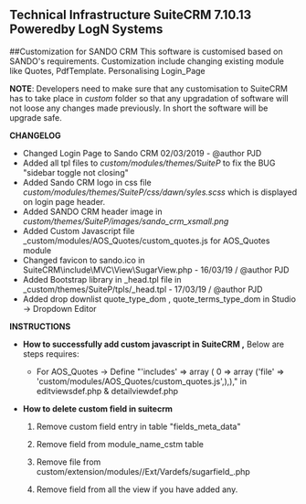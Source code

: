 ## Technical Infrastructure SuiteCRM 7.10.13 Poweredby LogN Systems

##Customization for SANDO CRM
This software is customised based on SANDO's requirements. Customization include 
changing existing module like Quotes, PdfTemplate. Personalising Login_Page

 **NOTE**: Developers need to make sure that any customisation to SuiteCRM has to take place in _custom_ folder 
           so that any upgradation of software will not loose any changes made previously. In short the software 
           will be upgrade safe.

 
 **CHANGELOG** 

   *  Changed Login Page to Sando CRM 02/03/2019 - @author PJD 
   *  Added all tpl files to _custom/modules/themes/SuiteP_ to fix the BUG "sidebar toggle not closing"
   *  Added Sando CRM logo in css file _custom/modules/themes/SuiteP/css/dawn/syles.scss_  which is displayed on login page header. 
   *  Added SANDO CRM header image in _custom/themes/SuiteP/images/sando_crm_xsmall.png_
   *  Added Custom Javascript file _custom/modules/AOS_Quotes/custom_quotes.js for AOS_Quotes module 
   *  Changed favicon to sando.ico in SuiteCRM\include\MVC\View\SugarView.php - 16/03/19 / @author PJD
   *  Added Bootstrap library in _head.tpl file in _custom/themes/SuiteP/tpls/_head.tpl - 17/03/19 / @author PJD
   *  Added drop downlist quote_type_dom , quote_terms_type_dom in Studio -> Dropdown Editor
   
  **INSTRUCTIONS**
   * **How to successfully add custom javascript in SuiteCRM ,** Below are steps requires:
      * For AOS_Quotes -> Define  "'includes' => array ( 0 => array ('file' => 'custom/modules/AOS_Quotes/custom_quotes.js',),),"
        in editviewsdef.php & detailviewdef.php
        
   * **How to delete custom field in suitecrm**
       1) Remove custom field entry in table "fields_meta_data"
       
       2) Remove field from module_name_cstm table
       
       3) Remove file from custom/extension/modules/<Yourmodule>/Ext/Vardefs/sugarfield_<Field name>.php
       
       4) Remove field from all the view if you have added any.




<title>CREATE » Quotes » SandoCRM</title>